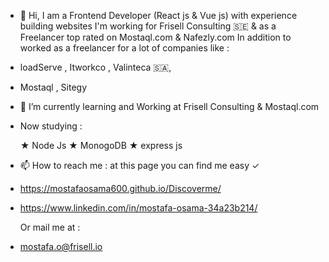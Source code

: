- 👋 Hi, I am a Frontend Developer (React js & Vue js) with experience building websites I'm working for Frisell Consulting 🇸🇪 & as a Freelancer top rated on Mostaql.com & Nafezly.com In addition to worked as a freelancer for
a lot of companies like :

- loadServe , Itworkco , Valinteca 🇸🇦,
- Mostaql , Sitegy

- 🌱 I’m currently learning and Working at Frisell Consulting & Mostaql.com

- Now studying :

  ★ Node Js
  ★ MonogoDB
  ★ express js


- 📫 How to reach me : at this page you can find me easy ✓

- https://mostafaosama600.github.io/Discoverme/
- https://www.linkedin.com/in/mostafa-osama-34a23b214/

  Or mail me at :

- mostafa.o@frisell.io




